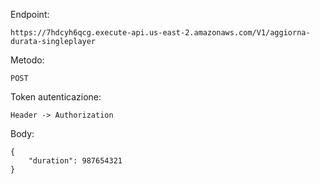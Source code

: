 Endpoint:
```
https://7hdcyh6qcg.execute-api.us-east-2.amazonaws.com/V1/aggiorna-durata-singleplayer
```
Metodo:
```
POST
```
Token autenticazione:
```
Header -> Authorization
```
Body:
```
{
    "duration": 987654321
}
```